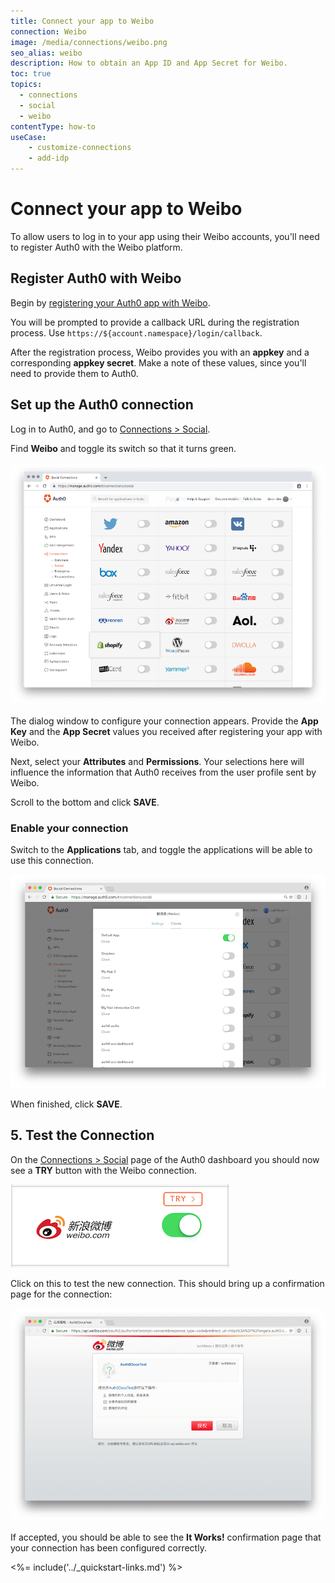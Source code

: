 ```yaml
---
title: Connect your app to Weibo
connection: Weibo
image: /media/connections/weibo.png
seo_alias: weibo
description: How to obtain an App ID and App Secret for Weibo.
toc: true
topics:
  - connections
  - social
  - weibo
contentType: how-to
useCase:
    - customize-connections
    - add-idp
---
```


# Connect your app to Weibo

To allow users to log in to your app using their Weibo accounts, you'll need to register Auth0 with the Weibo platform.

## Register Auth0 with Weibo

Begin by [registering your Auth0 app with Weibo](https://open.weibo.com/authentication).

You will be prompted to provide a callback URL during the registration process. Use `https://${account.namespace}/login/callback`.

After the registration process, Weibo provides you with an **appkey** and a corresponding **appkey secret**. Make a note of these values, since you'll need to provide them to Auth0.

## Set up the Auth0 connection

Log in to Auth0, and go to [Connections > Social](${manage_url}/#/connections/social).

Find **Weibo** and toggle its switch so that it turns green.

![](/media/articles/connections/social/shopify/shopify-devportal-1.png)

The dialog window to configure your connection appears. Provide the **App Key** and the **App Secret** values you received after registering your app with Weibo.

Next, select your **Attributes** and **Permissions**. Your selections here will influence the information that Auth0 receives from the user profile sent by Weibo.

Scroll to the bottom and click **SAVE**.

### Enable your connection

Switch to the **Applications** tab, and toggle the applications will be able to use this connection.

![Enable the Applications](/media/articles/connections/social/weibo/enable-clients.png)

When finished, click **SAVE**.

## 5. Test the Connection

On the [Connections > Social](${manage_url}/#/connections/social) page of the Auth0 dashboard you should now see a **TRY** button with the Weibo connection.

![Try Button](/media/articles/connections/social/weibo/try-connection.png)

Click on this to test the new connection. This should bring up a confirmation page for the connection:

![Confirmation page](/media/articles/connections/social/weibo/confirmation.png)

If accepted, you should be able to see the **It Works!** confirmation page that your connection has been configured correctly.

<%= include('../_quickstart-links.md') %>


